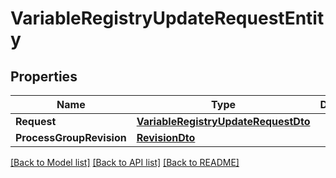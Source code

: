 # VariableRegistryUpdateRequestEntity

## Properties

Name | Type | Description | Notes
------------ | ------------- | ------------- | -------------
**Request** | [**VariableRegistryUpdateRequestDto**](VariableRegistryUpdateRequestDTO.md) |  | [optional] 
**ProcessGroupRevision** | [**RevisionDto**](RevisionDTO.md) |  | [optional] 

[[Back to Model list]](../README.md#documentation-for-models) [[Back to API list]](../README.md#documentation-for-api-endpoints) [[Back to README]](../README.md)


